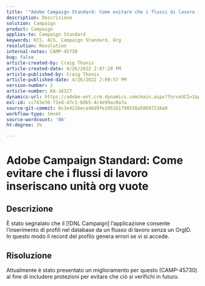 ```yaml
---
title: '"Adobe Campaign Standard: Come evitare che i flussi di lavoro inseriscano unità org vuote'''
description: Descrizione
solution: Campaign
product: Campaign
applies-to: Campaign Standard
keywords: KCS, ACS, Campaign Standard, Org
resolution: Resolution
internal-notes: CAMP-45730
bug: false
article-created-by: Craig Thonis
article-created-date: 4/26/2022 2:07:29 PM
article-published-by: Craig Thonis
article-published-date: 4/26/2022 2:09:57 PM
version-number: 2
article-number: KA-16327
dynamics-url: https://adobe-ent.crm.dynamics.com/main.aspx?forceUCI=1&pagetype=entityrecord&etn=knowledgearticle&id=42330533-6ac5-ec11-a7b6-0022480a138b
exl-id: cc743e30-71ed-47c1-8db5-4c4e99ac0a7a
source-git-commit: 0c3e421beca46d9fe1952b1f98538a50697216a0
workflow-type: tm+mt
source-wordcount: '86'
ht-degree: 3%

---
```


# Adobe Campaign Standard: Come evitare che i flussi di lavoro inseriscano unità org vuote

## Descrizione


È stato segnalato che il [!DNL Campaign] l’applicazione consente l’inserimento di profili nel database da un flusso di lavoro senza un OrgID.  In questo modo il record del profilo genera errori se vi si accede.


## Risoluzione


Attualmente è stato presentato un miglioramento per questo (CAMP-45730) al fine di includere protezioni per evitare che ciò si verifichi in futuro.

